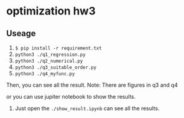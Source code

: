 # optimization hw3

## Useage

1. `$ pip install -r requirement.txt`
2. `python3 ./q1_regression.py`
3. `python3 ./q2_numerical.py`
4. `python3 ./q3_suitable_order.py`
5. `python3 ./q4_myfunc.py`

Then, you can see all the result.
Note: There are figures in q3 and q4


or you can use jupiter notebook to show the results.

1. Just open the `./show_result.ipynb` can see all the results.
